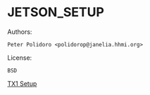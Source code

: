 # JETSON_SETUP

Authors:

    Peter Polidoro <polidorop@janelia.hhmi.org>

License:

    BSD


[TX1 Setup](SETUP_TX1.md)
